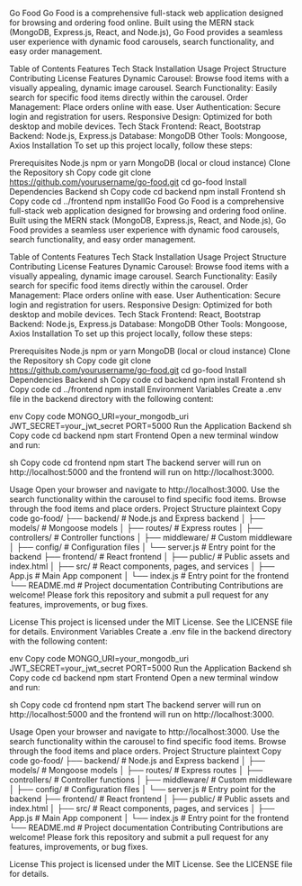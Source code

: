 Go Food
Go Food is a comprehensive full-stack web application designed for browsing and ordering food online. Built using the MERN stack (MongoDB, Express.js, React, and Node.js), Go Food provides a seamless user experience with dynamic food carousels, search functionality, and easy order management.

Table of Contents
Features
Tech Stack
Installation
Usage
Project Structure
Contributing
License
Features
Dynamic Carousel: Browse food items with a visually appealing, dynamic image carousel.
Search Functionality: Easily search for specific food items directly within the carousel.
Order Management: Place orders online with ease.
User Authentication: Secure login and registration for users.
Responsive Design: Optimized for both desktop and mobile devices.
Tech Stack
Frontend: React, Bootstrap
Backend: Node.js, Express.js
Database: MongoDB
Other Tools: Mongoose, Axios
Installation
To set up this project locally, follow these steps:

Prerequisites
Node.js
npm or yarn
MongoDB (local or cloud instance)
Clone the Repository
sh
Copy code
git clone https://github.com/yourusername/go-food.git
cd go-food
Install Dependencies
Backend
sh
Copy code
cd backend
npm install
Frontend
sh
Copy code
cd ../frontend
npm installGo Food
Go Food is a comprehensive full-stack web application designed for browsing and ordering food online. Built using the MERN stack (MongoDB, Express.js, React, and Node.js), Go Food provides a seamless user experience with dynamic food carousels, search functionality, and easy order management.

Table of Contents
Features
Tech Stack
Installation
Usage
Project Structure
Contributing
License
Features
Dynamic Carousel: Browse food items with a visually appealing, dynamic image carousel.
Search Functionality: Easily search for specific food items directly within the carousel.
Order Management: Place orders online with ease.
User Authentication: Secure login and registration for users.
Responsive Design: Optimized for both desktop and mobile devices.
Tech Stack
Frontend: React, Bootstrap
Backend: Node.js, Express.js
Database: MongoDB
Other Tools: Mongoose, Axios
Installation
To set up this project locally, follow these steps:

Prerequisites
Node.js
npm or yarn
MongoDB (local or cloud instance)
Clone the Repository
sh
Copy code
git clone https://github.com/yourusername/go-food.git
cd go-food
Install Dependencies
Backend
sh
Copy code
cd backend
npm install
Frontend
sh
Copy code
cd ../frontend
npm install
Environment Variables
Create a .env file in the backend directory with the following content:

env
Copy code
MONGO_URI=your_mongodb_uri
JWT_SECRET=your_jwt_secret
PORT=5000
Run the Application
Backend
sh
Copy code
cd backend
npm start
Frontend
Open a new terminal window and run:

sh
Copy code
cd frontend
npm start
The backend server will run on http://localhost:5000 and the frontend will run on http://localhost:3000.

Usage
Open your browser and navigate to http://localhost:3000.
Use the search functionality within the carousel to find specific food items.
Browse through the food items and place orders.
Project Structure
plaintext
Copy code
go-food/
├── backend/          # Node.js and Express backend
│   ├── models/       # Mongoose models
│   ├── routes/       # Express routes
│   ├── controllers/  # Controller functions
│   ├── middleware/   # Custom middleware
│   ├── config/       # Configuration files
│   └── server.js     # Entry point for the backend
├── frontend/         # React frontend
│   ├── public/       # Public assets and index.html
│   ├── src/          # React components, pages, and services
│   ├── App.js        # Main App component
│   └── index.js      # Entry point for the frontend
└── README.md         # Project documentation
Contributing
Contributions are welcome! Please fork this repository and submit a pull request for any features, improvements, or bug fixes.

License
This project is licensed under the MIT License. See the LICENSE file for details.
Environment Variables
Create a .env file in the backend directory with the following content:

env
Copy code
MONGO_URI=your_mongodb_uri
JWT_SECRET=your_jwt_secret
PORT=5000
Run the Application
Backend
sh
Copy code
cd backend
npm start
Frontend
Open a new terminal window and run:

sh
Copy code
cd frontend
npm start
The backend server will run on http://localhost:5000 and the frontend will run on http://localhost:3000.

Usage
Open your browser and navigate to http://localhost:3000.
Use the search functionality within the carousel to find specific food items.
Browse through the food items and place orders.
Project Structure
plaintext
Copy code
go-food/
├── backend/          # Node.js and Express backend
│   ├── models/       # Mongoose models
│   ├── routes/       # Express routes
│   ├── controllers/  # Controller functions
│   ├── middleware/   # Custom middleware
│   ├── config/       # Configuration files
│   └── server.js     # Entry point for the backend
├── frontend/         # React frontend
│   ├── public/       # Public assets and index.html
│   ├── src/          # React components, pages, and services
│   ├── App.js        # Main App component
│   └── index.js      # Entry point for the frontend
└── README.md         # Project documentation
Contributing
Contributions are welcome! Please fork this repository and submit a pull request for any features, improvements, or bug fixes.

License
This project is licensed under the MIT License. See the LICENSE file for details.
